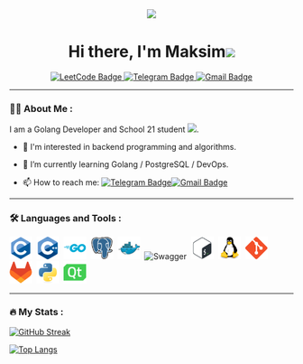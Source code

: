 <div id="header" align="center">
  <img src="https://media.giphy.com/media/Y4ak9Ki2GZCbJxAnJD/giphy.gif" width="100"/>
  <h1 align="center">Hi there, I'm Maksim<img src="https://github.com/blackcater/blackcater/raw/main/images/Hi.gif" height="32"/></h1>
  <div align="center" id="badges">
    <a href="https://leetcode.com/zenorachi/">
      <img src="https://img.shields.io/badge/LeetCode-orange?logo=leetcode&logoColor=white&style=for-the-badge" alt="LeetCode Badge"/>
    </a>
    <a href="https://t.me/zenorachii">
      <img src="https://img.shields.io/badge/Telegram-blue?style=for-the-badge&logo=telegram&logoColor=white" alt="Telegram Badge"/>
    </a>
    <a href="mailto:msonkin33@gmail.com">
      <img src="https://img.shields.io/badge/Gmail-red?style=for-the-badge&logo=Gmail&logoColor=white" alt="Gmail Badge"/>
    </a>
<!--       <div>
      <img src="https://komarev.com/ghpvc/?username=zenorachi&style=flat-square&color=blue" alt=""/>
    </div> -->
  </div>
</div>

---

### :man_technologist: About Me :
I am a Golang Developer and School 21 student <img src="https://media.giphy.com/media/WUlplcMpOCEmTGBtBW/giphy.gif" width="30">.
- :telescope: I'm interested in backend programming and algorithms.

- :dart: I’m currently learning Golang / PostgreSQL / DevOps.

- :mailbox: How to reach me: [![Telegram Badge](https://img.shields.io/badge/-Telegram-blue?style=flat&logo=Telegram&logoColor=white)](https://t.me/zenorachii)[![Gmail Badge](https://img.shields.io/badge/-Gmail-red?style=flat&logo=Gmail&logoColor=white)](mailto:msonkin33@gmail.com)

---

### :hammer_and_wrench: Languages and Tools :
<div>
  <img src="https://github.com/devicons/devicon/blob/master/icons/c/c-original.svg" title="C" alt="C" width="40" height="40"/>&nbsp;
  <img src="https://github.com/devicons/devicon/blob/master/icons/cplusplus/cplusplus-original.svg" title="C++" alt="C++" width="40" height="40"/>&nbsp;
  <img src="https://github.com/devicons/devicon/blob/master/icons/go/go-original-wordmark.svg" title="Golang" alt="Golang" width="40" height="40"/>&nbsp;
  <img src="https://github.com/devicons/devicon/blob/master/icons/postgresql/postgresql-original.svg" title="Postgres" alt="Postgres" width="40" height="40"/>&nbsp;
  <img src="https://github.com/devicons/devicon/blob/master/icons/docker/docker-original.svg" title="Docker" alt="Docker" width="40" height="40"/>&nbsp;
  <img src="https://cdn.svgporn.com/logos/swagger.svg" title="Swagger" alt="Swagger" width="40" height="40"/>&nbsp;
  <img src="https://github.com/devicons/devicon/blob/master/icons/bash/bash-original.svg" title="Bash" alt="Bash" width="40" height="40"/>&nbsp;
  <img src="https://github.com/devicons/devicon/blob/master/icons/linux/linux-original.svg" title="Linux" alt="Linux" width="40" height="40"/>&nbsp;
  <img src="https://github.com/devicons/devicon/blob/master/icons/git/git-original.svg" title="Git" alt="Git" width="40" height="40"/>&nbsp;
  <img src="https://github.com/devicons/devicon/blob/master/icons/gitlab/gitlab-original.svg" title="GitLab" alt="GitLab" width="40" height="40"/>&nbsp;
  <img src="https://github.com/devicons/devicon/blob/master/icons/python/python-original.svg" title="Python" alt="Python" width="40" height="40"/>&nbsp;
  <img src="https://github.com/devicons/devicon/blob/master/icons/qt/qt-original.svg" title="Qt alt="Qt" width="40" height="40"/>&nbsp;
</div>

---

### :fire: My Stats :
[![GitHub Streak](http://github-readme-streak-stats.herokuapp.com?user=zenorachi&theme=dark&background=000000)](https://git.io/streak-stats)

[![Top Langs](https://github-readme-stats.vercel.app/api/top-langs/?username=zenorachi&layout=compact&theme=vision-friendly-dark)](https://github.com/anuraghazra/github-readme-stats)

